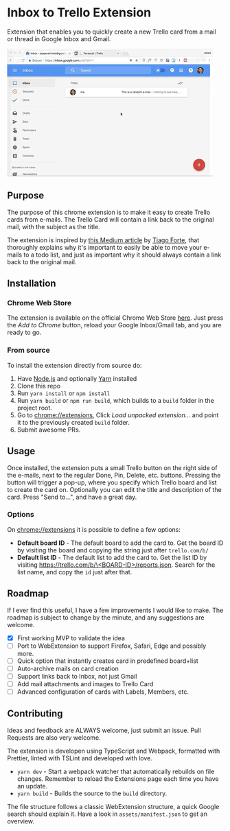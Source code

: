 # Inbox to Trello Extension
Extension that enables you to quickly create a new Trello card from a mail or thread in Google Inbox and Gmail.

![Demo GIF](https://raw.githubusercontent.com/JReinhold/google-inbox-to-trello/master/images/demo.gif)

## Purpose

The purpose of this chrome extension is to make it easy to create Trello cards from e-mails. The Trello Card will contain a link back to the original mail, with the subject as the title.

The extension is inspired by [this Medium article](https://praxis.fortelabs.co/one-touch-to-inbox-zero-a74cfa02e5bf) by [Tiago Forte](https://praxis.fortelabs.co/@fortelabs), that thoroughly explains why it's important to easily be able to move your e-mails to a todo list, and just as important why it should always contain a link back to the original mail.
## Installation

### Chrome Web Store

The extension is available on the official Chrome Web Store [here](https://chrome.google.com/webstore/detail/google-inbox-to-trello/dpljfgaohddbpfhbkpejaacmbfmbenmm). Just press the *Add to Chrome* button, reload your Google Inbox/Gmail tab, and you are ready to go.

### From source

To install the extension directly from source do:

1. Have [Node.js](https://github.com/nodejs/node) and optionally [Yarn](https://github.com/yarnpkg/yarn) installed
2. Clone this repo
3. Run `yarn install` or `npm install`
4. Run `yarn build` or `npm run build`, which builds to a `build` folder in the project root.
5. Go to [chrome://extensions](chrome://extensions), Click *Load unpacked extension...* and point it to the previously created `build` folder.
6. Submit awesome PRs.

## Usage

Once installed, the extension puts a small Trello button on the right side of the e-mails, next to the regular Done, Pin, Delete, etc. buttons.
Pressing the button will trigger a pop-up, where you specify which Trello board and list to create the card on. Optionally you can edit the title and description of the card. Press "Send to...", and have a great day.

### Options

On [chrome://extensions](chrome://extensions) it is possible to define a few options:
- **Default board ID** - The default board to add the card to. Get the board ID by visiting the board and copying the string just after `trello.com/b/`
- **Default list ID** - The default list to add the card to. Get the list ID by visiting [https://trello.com/b/\<BOARD-ID\>/reports.json](https://trello.com/b/<BOARD-ID>/reports.json). Search for the list name, and copy the `id` just after that.

## Roadmap

If I ever find this useful, I have a few improvements I would like to make. The roadmap is subject to change by the minute, and any suggestions are welcome.

- [x] First working MVP to validate the idea
- [ ] Port to WebExtension to support Firefox, Safari, Edge and possibly more.
- [ ] Quick option that instantly creates card in predefined board+list
- [ ] Auto-archive mails on card creation
- [ ] Support links back to Inbox, not just Gmail
- [ ] Add mail attachments and images to Trello Card
- [ ] Advanced configuration of cards with Labels, Members, etc.

## Contributing

Ideas and feedback are ALWAYS welcome, just submit an issue.
Pull Requests are also very welcome.

The extension is developen using TypeScript and Webpack, formatted with Prettier, linted with TSLint and developed with love.

- `yarn dev` - Start a webpack watcher that automatically rebuilds on file changes. Remember to reload the Extensions page each time you have an update.
- `yarn build` - Builds the source to the `build` directory.

The file structure follows a classic WebExtension structure, a quick Google search should explain it. Have a look in `assets/manifest.json` to get an overview.

